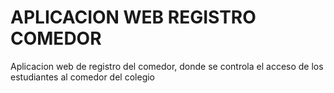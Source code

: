 # APLICACION WEB REGISTRO COMEDOR
 Aplicacion web de registro del comedor, donde se controla el acceso de los estudiantes al comedor del colegio
